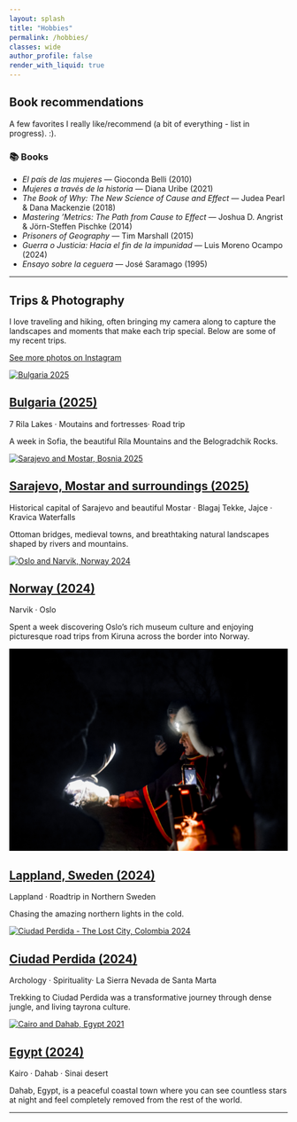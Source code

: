 ```yaml
---
layout: splash
title: "Hobbies"
permalink: /hobbies/
classes: wide
author_profile: false
render_with_liquid: true
---
```


## Book recommendations

A few favorites I really like/recommend (a bit of everything - list in progress). :).

### 📚 Books

- *El país de las mujeres* — Gioconda Belli (2010)  
- *Mujeres a través de la historia* — Diana Uribe (2021)  
- *The Book of Why: The New Science of Cause and Effect* — Judea Pearl & Dana Mackenzie (2018)  
- *Mastering ’Metrics: The Path from Cause to Effect* — Joshua D. Angrist & Jörn-Steffen Pischke (2014)  
- *Prisoners of Geography* — Tim Marshall (2015)  
- *Guerra o Justicia: Hacia el fin de la impunidad* — Luis Moreno Ocampo (2024)  
- *Ensayo sobre la ceguera* — José Saramago (1995)


---

## Trips & Photography

I love traveling and hiking, often bringing my camera along to capture the landscapes and moments that make each trip special. Below are some of my recent trips. 

<p>
  <a class="btn btn--primary" href="https://www.instagram.com/sofiafotossss/" rel="noopener">See more photos on Instagram</a>
</p>


<div class="grid__wrapper no-blue-titles">
  <article class="archive__item">
    <a href="#bulgaria-2025" class="archive__item-teaser">
      <img src="/DSC_0018.JPG" alt="Bulgaria 2025">
    </a>
    <h2 class="archive__item-title"><a href="#bulgaria-2025">Bulgaria (2025)</a></h2>
    <p class="page__meta">7 Rila Lakes · Moutains and  fortresses· Road trip</p>
    <p>A week in Sofia, the beautiful Rila Mountains and the Belogradchik Rocks.</p>
  </article>

  <article class="archive__item">
    <a href="#bosnia_2025" class="archive__item-teaser">
      <img src="/DSC_1170.jpg" alt="Sarajevo and Mostar, Bosnia 2025">
    </a>
    <h2 class="archive__item-title"><a href="#sweden_2024">Sarajevo, Mostar and surroundings (2025)</a></h2>
    <p class="page__meta">Historical capital of Sarajevo and beautiful Mostar · Blagaj Tekke, Jajce · Kravica Waterfalls</p>
    <p>Ottoman bridges, medieval towns, and breathtaking natural landscapes shaped by rivers and mountains.</p>
  </article>

   <article class="archive__item">
    <a href="#norway_2024" class="archive__item-teaser">
      <img src="/DSC_0578.jpg" alt="Oslo and Narvik, Norway 2024">
    </a>
    <h2 class="archive__item-title"><a href="#norway_2024">Norway (2024)</a></h2>
    <p class="page__meta">Narvik · Oslo</p>
    <p>Spent a week discovering Oslo’s rich museum culture and enjoying picturesque road trips from Kiruna across the border into Norway.</p>
  </article>

</div>


<div class="grid__wrapper">
 <article class="archive__item">
    <a href="#sweden_2024" class="archive__item-teaser">
      <img src="/DSC_0561.jpg" alt="Lappland, Sweden 2024">
    </a>
    <h2 class="archive__item-title"><a href="#sweden_2024">Lappland, Sweden (2024)</a></h2>
    <p class="page__meta">Lappland · Roadtrip in Northern Sweden</p>
    <p>Chasing the amazing northern lights in the cold.</p>
  </article>
  
  <article class="archive__item">
    <a href="#colombia_2024" class="archive__item-teaser">
      <img src="/DSC_0788.jpg" alt="Ciudad Perdida - The Lost City, Colombia 2024">
    </a>
    <h2 class="archive__item-title"><a href="#bulgaria-2025">Ciudad Perdida (2024)</a></h2>
    <p class="page__meta">Archology · Spirituality· La Sierra Nevada de Santa Marta</p>
    <p>Trekking to Ciudad Perdida was a transformative journey through dense jungle, and living tayrona culture.</p>
  </article>

   <article class="archive__item">
    <a href="#egypt_2021" class="archive__item-teaser">
      <img src="/DSC_0539.jpg" alt="Cairo and Dahab, Egypt 2021">
    </a>
    <h2 class="archive__item-title"><a href="#sweden_2024">Egypt (2024)</a></h2>
    <p class="page__meta">Kairo · Dahab · Sinai desert</p>
    <p>Dahab, Egypt, is a peaceful coastal town where you can see countless stars at night and feel completely removed from the rest of the world.</p>
  </article>

</div>


---

